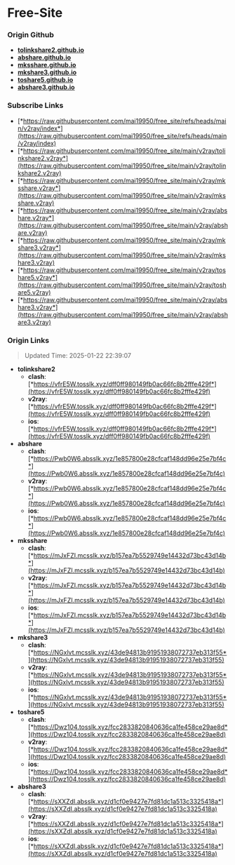 # Free-Site

### Origin Github

- [**tolinkshare2.github.io**](https://github.com/tolinkshare2/tolinkshare2.github.io)
- [**abshare.github.io**](https://github.com/abshare/abshare.github.io)
- [**mksshare.github.io**](https://github.com/mksshare/mksshare.github.io)
- [**mkshare3.github.io**](https://github.com/mkshare3/mkshare3.github.io)
- [**toshare5.github.io**](https://github.com/toshare5/toshare5.github.io)
- [**abshare3.github.io**](https://github.com/abshare3/abshare3.github.io)

### Subscribe Links

- [*https://raw.githubusercontent.com/mai19950/free_site/refs/heads/main/v2ray/index*](https://raw.githubusercontent.com/mai19950/free_site/refs/heads/main/v2ray/index)
- [*https://raw.githubusercontent.com/mai19950/free_site/main/v2ray/tolinkshare2.v2ray*](https://raw.githubusercontent.com/mai19950/free_site/main/v2ray/tolinkshare2.v2ray)
- [*https://raw.githubusercontent.com/mai19950/free_site/main/v2ray/mksshare.v2ray*](https://raw.githubusercontent.com/mai19950/free_site/main/v2ray/mksshare.v2ray)
- [*https://raw.githubusercontent.com/mai19950/free_site/main/v2ray/abshare.v2ray*](https://raw.githubusercontent.com/mai19950/free_site/main/v2ray/abshare.v2ray)
- [*https://raw.githubusercontent.com/mai19950/free_site/main/v2ray/mkshare3.v2ray*](https://raw.githubusercontent.com/mai19950/free_site/main/v2ray/mkshare3.v2ray)
- [*https://raw.githubusercontent.com/mai19950/free_site/main/v2ray/toshare5.v2ray*](https://raw.githubusercontent.com/mai19950/free_site/main/v2ray/toshare5.v2ray)
- [*https://raw.githubusercontent.com/mai19950/free_site/main/v2ray/abshare3.v2ray*](https://raw.githubusercontent.com/mai19950/free_site/main/v2ray/abshare3.v2ray)

### Origin Links

> Updated Time: 2025-01-22 22:39:07

- **tolinkshare2**
  - **clash**: [*https://vfrE5W.tosslk.xyz/dff0ff980149fb0ac66fc8b2fffe429f*](https://vfrE5W.tosslk.xyz/dff0ff980149fb0ac66fc8b2fffe429f)
  - **v2ray**: [*https://vfrE5W.tosslk.xyz/dff0ff980149fb0ac66fc8b2fffe429f*](https://vfrE5W.tosslk.xyz/dff0ff980149fb0ac66fc8b2fffe429f)
  - **ios**: [*https://vfrE5W.tosslk.xyz/dff0ff980149fb0ac66fc8b2fffe429f*](https://vfrE5W.tosslk.xyz/dff0ff980149fb0ac66fc8b2fffe429f)
- **abshare**
  - **clash**: [*https://Pwb0W6.absslk.xyz/1e857800e28cfcaf148dd96e25e7bf4c*](https://Pwb0W6.absslk.xyz/1e857800e28cfcaf148dd96e25e7bf4c)
  - **v2ray**: [*https://Pwb0W6.absslk.xyz/1e857800e28cfcaf148dd96e25e7bf4c*](https://Pwb0W6.absslk.xyz/1e857800e28cfcaf148dd96e25e7bf4c)
  - **ios**: [*https://Pwb0W6.absslk.xyz/1e857800e28cfcaf148dd96e25e7bf4c*](https://Pwb0W6.absslk.xyz/1e857800e28cfcaf148dd96e25e7bf4c)
- **mksshare**
  - **clash**: [*https://mJxFZI.mcsslk.xyz/b157ea7b5529749e14432d73bc43d14b*](https://mJxFZI.mcsslk.xyz/b157ea7b5529749e14432d73bc43d14b)
  - **v2ray**: [*https://mJxFZI.mcsslk.xyz/b157ea7b5529749e14432d73bc43d14b*](https://mJxFZI.mcsslk.xyz/b157ea7b5529749e14432d73bc43d14b)
  - **ios**: [*https://mJxFZI.mcsslk.xyz/b157ea7b5529749e14432d73bc43d14b*](https://mJxFZI.mcsslk.xyz/b157ea7b5529749e14432d73bc43d14b)
- **mkshare3**
  - **clash**: [*https://NGxlvt.mcsslk.xyz/43de94813b91951938072737eb313f55*](https://NGxlvt.mcsslk.xyz/43de94813b91951938072737eb313f55)
  - **v2ray**: [*https://NGxlvt.mcsslk.xyz/43de94813b91951938072737eb313f55*](https://NGxlvt.mcsslk.xyz/43de94813b91951938072737eb313f55)
  - **ios**: [*https://NGxlvt.mcsslk.xyz/43de94813b91951938072737eb313f55*](https://NGxlvt.mcsslk.xyz/43de94813b91951938072737eb313f55)
- **toshare5**
  - **clash**: [*https://Dwz104.tosslk.xyz/fcc2833820840636ca1fe458ce29ae8d*](https://Dwz104.tosslk.xyz/fcc2833820840636ca1fe458ce29ae8d)
  - **v2ray**: [*https://Dwz104.tosslk.xyz/fcc2833820840636ca1fe458ce29ae8d*](https://Dwz104.tosslk.xyz/fcc2833820840636ca1fe458ce29ae8d)
  - **ios**: [*https://Dwz104.tosslk.xyz/fcc2833820840636ca1fe458ce29ae8d*](https://Dwz104.tosslk.xyz/fcc2833820840636ca1fe458ce29ae8d)
- **abshare3**
  - **clash**: [*https://sXXZdI.absslk.xyz/d1cf0e9427e7fd81dc1a513c3325418a*](https://sXXZdI.absslk.xyz/d1cf0e9427e7fd81dc1a513c3325418a)
  - **v2ray**: [*https://sXXZdI.absslk.xyz/d1cf0e9427e7fd81dc1a513c3325418a*](https://sXXZdI.absslk.xyz/d1cf0e9427e7fd81dc1a513c3325418a)
  - **ios**: [*https://sXXZdI.absslk.xyz/d1cf0e9427e7fd81dc1a513c3325418a*](https://sXXZdI.absslk.xyz/d1cf0e9427e7fd81dc1a513c3325418a)
